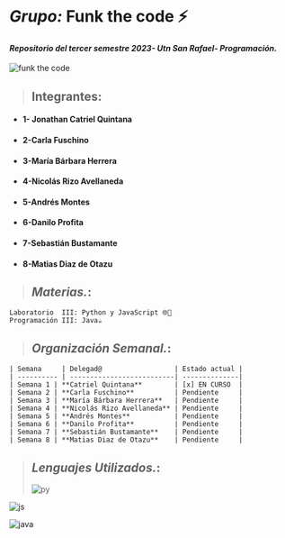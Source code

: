 # _Grupo:_ **Funk the code** ⚡

#### _Repositorio del tercer semestre 2023- Utn San Rafael- Programación._

![funk the code](https://media4.giphy.com/media/v1.Y2lkPTc5MGI3NjExMjIxZTQ1MGFiMWZhNjgzNWY0NjM5NmM5YTU4MmYwMDBiMGJkYTY1ZSZjdD1n/FoVzfcqCDSb7zCynOp/giphy.gif)

> ## **Integrantes**:

- #### 1- Jonathan Catriel Quintana
- #### 2-Carla Fuschino
- #### 3-María Bárbara Herrera
- #### 4-Nicolás Rizo Avellaneda
- #### 5-Andrés Montes
- #### 6-Danilo Profita
- #### 7-Sebastián Bustamante
- #### 8-Matias Diaz de Otazu

> ## _Materias._:

```
Laboratorio  III: Python y JavaScript 🌐🐍
Programación III: Java☕
```

> ## _Organización Semanal._:

```
| Semana     | Delegad@                  | Estado actual |
| ---------- | --------------------------| --------------|
| Semana 1 | **Catriel Quintana**        | [x] EN CURSO  |
| Semana 2 | **Carla Fuschino**          | Pendiente     |
| Semana 3 | **María Bárbara Herrera**   | Pendiente     |
| Semana 4 | **Nicolás Rizo Avellaneda** | Pendiente     |
| Semana 5 | **Andrés Montes**           | Pendiente     |
| Semana 6 | **Danilo Profita**          | Pendiente     |
| Semana 7 | **Sebastián Bustamante**    | Pendiente     |
| Semana 8 | **Matias Diaz de Otazu**    | Pendiente     |
```

> ## _Lenguajes Utilizados._:
>
> ![py](https://media4.giphy.com/media/coxQHKASG60HrHtvkt/giphy.gif?cid=ecf05e47vscbxnqi6yxok229ruj0sc0xhakpf7wc4n8ob62l&rid=giphy.gif&ct=g.gif)

![js](https://www.disenowebwordpress.com/wp-content/uploads/2018/08/animationJS.gif)

![java](https://camo.githubusercontent.com/7eb44783ce417ae7261fbcea3b9aa6a71a281326b36e62becd958a685e3b3ab0/68747470733a2f2f6d69726f2e6d656469756d2e636f6d2f6d61782f3634302f312a6c684f617833635a4154475a774568473075545952412e676966)


